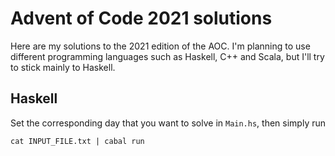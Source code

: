 # Advent of Code 2021 solutions

Here are my solutions to the 2021 edition of the AOC. I'm planning to use
different programming languages such as Haskell, C++ and Scala, but I'll try to
stick mainly to Haskell.

## Haskell
Set the corresponding day that you want to solve in `Main.hs`, then simply run

```
cat INPUT_FILE.txt | cabal run
```
